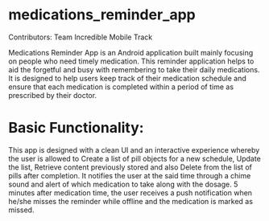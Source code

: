 # medications_reminder_app
Contributors:
Team Incredible Mobile Track


Medications Reminder App is an Android application built mainly focusing on people who need timely medication. This reminder application helps to aid the forgetful and busy with remembering to take their daily medications. It is designed to help users keep track of their medication schedule and ensure that each medication is completed within a period of time as prescribed by their doctor.

# Basic Functionality:
This app is designed with a clean UI and an interactive experience whereby the user is allowed to Create a list of pill objects for a new schedule, Update the list, Retrieve content previously stored and also Delete from the list of pills after completion. It notifies the user at the said time through a chime sound and alert of which medication to take along with the dosage. 5 minutes after medication time, the user receives a push notification when he/she misses the reminder while offline and the medication is marked as missed.
